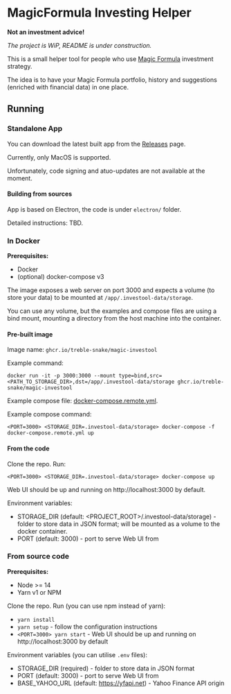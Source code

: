 # MagicFormula Investing Helper

**Not an investment advice!**

*The project is WiP, README is under construction.*

This is a small helper tool for people who use 
[Magic Formula](https://www.magicformulainvesting.com/) investment strategy.

The idea is to have your Magic Formula portfolio, history and suggestions
(enriched with financial data) in one place.

## Running
### Standalone App
You can download the latest built app from the [Releases](https://github.com/treble-snake/magic-investool/releases) page.

Currently, only MacOS is supported.

Unfortunately, code signing and atuo-updates are not available at the moment. 

#### Building from sources
App is based on Electron, the code is under `electron/` folder.

Detailed instructions: TBD.

### In Docker
**Prerequisites:**
* Docker
* (optional) docker-compose v3

The image exposes a web server on port 3000 
and expects a volume (to store your data) to be mounted at `/app/.investool-data/storage`.

You can use any volume, but the examples and compose files are using a bind mount,
mounting a directory from the host machine into the container.

#### Pre-built image
Image name: `ghcr.io/treble-snake/magic-investool`

Example command:
```
docker run -it -p 3000:3000 --mount type=bind,src=<PATH_TO_STORAGE_DIR>,dst=/app/.investool-data/storage ghcr.io/treble-snake/magic-investool
```

Example compose file: [docker-compose.remote.yml](./docker-compose.remote.yml).

Example compose command:
```
<PORT=3000> <STORAGE_DIR=.investool-data/storage> docker-compose -f docker-compose.remote.yml up
```

#### From the code
Clone the repo. Run:
```
<PORT=3000> <STORAGE_DIR=.investool-data/storage> docker-compose up
```
Web UI should be up and running on http://localhost:3000 by default.

Environment variables:
* STORAGE_DIR (default: <PROJECT_ROOT>/.investool-data/storage) - 
  folder to store data in JSON format; 
  will be mounted as a volume to the docker container. 
* PORT (default: 3000) - port to serve Web UI from

### From source code
**Prerequisites:**
* Node >= 14
* Yarn v1 or NPM

Clone the repo. Run (you can use npm instead of yarn):
* `yarn install`
* `yarn setup` - follow the configuration instructions
* `<PORT=3000> yarn start` - Web UI should be up and running on http://localhost:3000 by default

Environment variables (you can utilise `.env` files):
* STORAGE_DIR (required) - folder to store data in JSON format
* PORT (default: 3000) - port to serve Web UI from
* BASE_YAHOO_URL (default: https://yfapi.net) - Yahoo Finance API origin